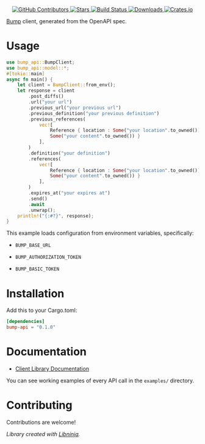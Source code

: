 <div id="top"></div>

<p align="center">
    <a href="https://github.com/libninjacom/bump-rs/graphs/contributors">
        <img src="https://img.shields.io/github/contributors/libninjacom/bump-rs.svg?style=flat-square" alt="GitHub Contributors" />
    </a>
    <a href="https://github.com/libninjacom/bump-rs/stargazers">
        <img src="https://img.shields.io/github/stars/libninjacom/bump-rs.svg?style=flat-square" alt="Stars" />
    </a>
    <a href="https://github.com/libninjacom/bump-rs/actions">
        <img src="https://img.shields.io/github/workflow/status/libninjacom/bump-rs/test?style=flat-square" alt="Build Status" />
    </a>
    
<a href="https://crates.io/crates/bump-api">
    <img src="https://img.shields.io/crates/d/bump-api?style=flat-square" alt="Downloads" />
</a>
<a href="https://crates.io/crates/bump-api">
    <img src="https://img.shields.io/crates/v/bump-api?style=flat-square" alt="Crates.io" />
</a>

</p>

[Bump](https://bump.sh) client, generated from the OpenAPI spec.

# Usage

```rust
use bump_api::BumpClient;
use bump_api::model::*;
#[tokio::main]
async fn main() {
    let client = BumpClient::from_env();
    let response = client
        .post_diffs()
        .url("your url")
        .previous_url("your previous url")
        .previous_definition("your previous definition")
        .previous_references(
            vec![
                Reference { location : Some("your location".to_owned()), content :
                Some("your content".to_owned()) }
            ],
        )
        .definition("your definition")
        .references(
            vec![
                Reference { location : Some("your location".to_owned()), content :
                Some("your content".to_owned()) }
            ],
        )
        .expires_at("your expires at")
        .send()
        .await
        .unwrap();
    println!("{:#?}", response);
}

```

This example loads configuration from environment variables, specifically:

* `BUMP_BASE_URL`

* `BUMP_AUTHORIZATION_TOKEN`

* `BUMP_BASIC_TOKEN`



# Installation

Add this to your Cargo.toml:

```toml
[dependencies]
bump-api = "0.1.0"
```


# Documentation

* [Client Library Documentation](https://docs.rs/bump-api)


You can see working examples of every API call in the `examples/` directory.

# Contributing

Contributions are welcome!

*Library created with [Libninja](https://www.libninja.com).*
